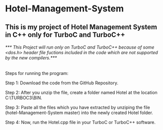 # Hotel-Management-System
## This is my project of Hotel Management System in C++ only for TurboC and TurboC++
###### *** This Project will run only on TurboC and TurboC++ because of some <dos.h> header file fuctions included in the code which are not supported by the new compilers.***

Steps for running the program:

Step 1: Download the code from the GitHub Repository.

Step 2: After you unzip the file, create a folder named Hotel at the location C:\TURBOC3\BIN.

Step 3: Paste all the files which you have extracted by unziping the file (hotel-Management-System master) into the newly created Hotel folder.

Step 4: Now, run the Hotel.cpp file in your TurboC or TurboC++ software.
